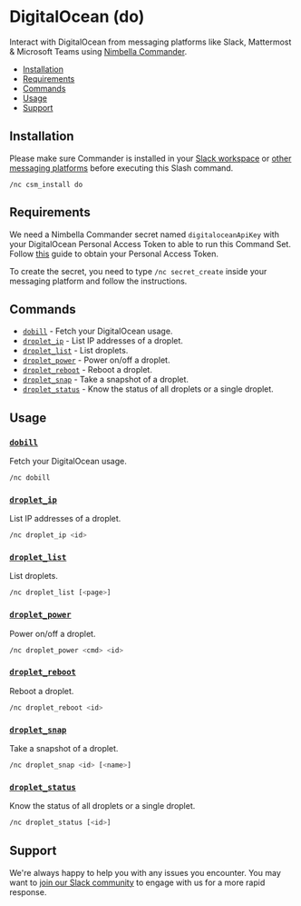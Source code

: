# DigitalOcean (do)

Interact with DigitalOcean from messaging platforms like Slack, Mattermost & Microsoft Teams using [Nimbella Commander](https://nimbella.com/product/commander).

- [Installation](#Installation)
- [Requirements](#Requirements)
- [Commands](#Commands)
- [Usage](#Usage)
- [Support](#support)

## Installation

Please make sure Commander is installed in your [Slack workspace](https://slack.com/apps/AS833QXL0-nimbella-commander) or [other messaging platforms](../README.md#installation) before executing this Slash command.

```
/nc csm_install do
```

## Requirements

We need a Nimbella Commander secret named `digitaloceanApiKey` with your DigitalOcean Personal Access Token to able to run this Command Set. Follow [this](https://www.digitalocean.com/docs/apis-clis/api/create-personal-access-token/) guide to obtain your Personal Access Token.

To create the secret, you need to type `/nc secret_create` inside your messaging platform and follow the instructions.

## Commands

- [`dobill`](#dobill) - Fetch your DigitalOcean usage.
- [`droplet_ip`](#droplet_ip) - List IP addresses of a droplet.
- [`droplet_list`](#droplet_list) - List droplets.
- [`droplet_power`](#droplet_power) - Power on/off a droplet.
- [`droplet_reboot`](#droplet_reboot) - Reboot a droplet.
- [`droplet_snap`](#droplet_snap) - Take a snapshot of a droplet.
- [`droplet_status`](#droplet_status) - Know the status of all droplets or a single droplet.

## Usage

### [`dobill`](packages/do/dobill.js)

Fetch your DigitalOcean usage.

```sh
/nc dobill
```

### [`droplet_ip`](packages/do/droplet_ip.js)

List IP addresses of a droplet.

```sh
/nc droplet_ip <id>
```

### [`droplet_list`](packages/do/droplet_list.js)

List droplets.

```sh
/nc droplet_list [<page>]
```

### [`droplet_power`](packages/do/droplet_power.js)

Power on/off a droplet.

```sh
/nc droplet_power <cmd> <id>
```

### [`droplet_reboot`](packages/do/droplet_reboot.js)

Reboot a droplet.

```sh
/nc droplet_reboot <id>
```

### [`droplet_snap`](packages/do/droplet_snap.js)

Take a snapshot of a droplet.

```sh
/nc droplet_snap <id> [<name>]
```

### [`droplet_status`](packages/do/droplet_status.js)

Know the status of all droplets or a single droplet.

```sh
/nc droplet_status [<id>]
```

## Support

We're always happy to help you with any issues you encounter. You may want to [join our Slack community](https://nimbella-community.slack.com/) to engage with us for a more rapid response.
